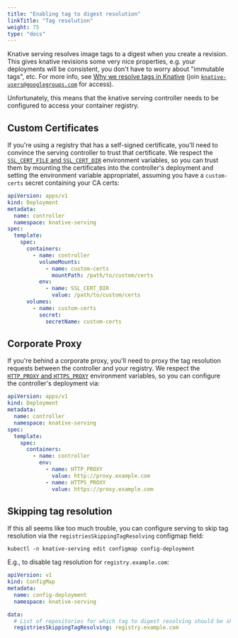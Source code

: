 ```yaml
---
title: "Enabling tag to digest resolution"
linkTitle: "Tag resolution"
weight: 75
type: "docs"
---
```


Knative serving resolves image tags to a digest when you create a revision. This
gives knative revisions some very nice properties, e.g. your deployments will be
consistent, you don't have to worry about "immutable tags", etc. For more info,
see
[Why we resolve tags in Knative](https://docs.google.com/presentation/d/1gjcVniYD95H1DmGM_n7dYJ69vD9d6KgJiA-D9dydWGU/edit?usp=sharing)
(join
[`knative-users@googlegroups.com`](https://groups.google.com/d/forum/knative-users)
for access).

Unfortunately, this means that the knative serving controller needs to be
configured to access your container registry.

## Custom Certificates

If you're using a registry that has a self-signed certificate, you'll need to
convince the serving controller to trust that certificate. We respect the
[`SSL_CERT_FILE` and `SSL_CERT_DIR`](https://golang.org/pkg/crypto/x509/#pkg-overview)
environment variables, so you can trust them by mounting the certificates into
the controller's deployment and setting the environment variable appropriatel,
assuming you have a `custom-certs` secret containing your CA certs:

```yaml
apiVersion: apps/v1
kind: Deployment
metadata:
  name: controller
  namespace: knative-serving
spec:
  template:
    spec:
      containers:
        - name: controller
          volumeMounts:
            - name: custom-certs
              mountPath: /path/to/custom/certs
          env:
            - name: SSL_CERT_DIR
              value: /path/to/custom/certs
      volumes:
        - name: custom-certs
          secret:
            secretName: custom-certs
```

## Corporate Proxy

If you're behind a corporate proxy, you'll need to proxy the tag resolution
requests between the controller and your registry. We respect the
[`HTTP_PROXY` and `HTTPS_PROXY`](https://golang.org/pkg/net/http/#ProxyFromEnvironment)
environment variables, so you can configure the controller's deployment via:

```yaml
apiVersion: apps/v1
kind: Deployment
metadata:
  name: controller
  namespace: knative-serving
spec:
  template:
    spec:
      containers:
        - name: controller
          env:
            - name: HTTP_PROXY
              value: http://proxy.example.com
            - name: HTTPS_PROXY
              value: https://proxy.example.com
```

## Skipping tag resolution

If this all seems like too much trouble, you can configure serving to skip tag
resolution via the `registriesSkippingTagResolving` configmap field:

```
kubectl -n knative-serving edit configmap config-deployment
```

E.g., to disable tag resolution for `registry.example.com`:

```yaml
apiVersion: v1
kind: ConfigMap
metadata:
  name: config-deployment
  namespace: knative-serving

data:
  # List of repositories for which tag to digest resolving should be skipped
  registriesSkippingTagResolving: registry.example.com
```
